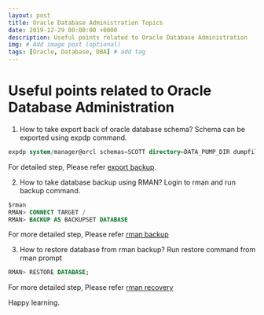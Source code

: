 ```yaml
---
layout: post
title: Oracle Database Administration Topics
date: 2019-12-29 00:00:00 +0000
description: Useful points related to Oracle Database Administration
img: # Add image post (optional)
tags: [Oracle, Database, DBA] # add tag
---
```

# Useful points related to Oracle Database Administration

1. How to take export back of oracle database schema?
Schema can be exported using expdp command.
```sql
expdp system/manager@orcl schemas=SCOTT directory=DATA_PUMP_DIR dumpfile=SCOTT.dmp logfile=expdpSCOTT.log
```
For detailed step, Please refer [export backup](https://github.com/rajnathsah/Oracle-Scripts-and-Notes/blob/master/dbascript/backup.md).

2. How to take database backup using RMAN?
Login to rman and run backup command.
```sql
$rman
RMAN> CONNECT TARGET /
RMAN> BACKUP AS BACKUPSET DATABASE
```
For more detailed step, Please refer [rman backup](https://github.com/rajnathsah/Oracle-Scripts-and-Notes/blob/master/dbascript/rman_backup_recovery.md)

3. How to restore database from rman backup?
Run restore command from rman prompt
```sql
RMAN> RESTORE DATABASE;
```
For more detailed step, Please refer [rman recovery](https://github.com/rajnathsah/Oracle-Scripts-and-Notes/blob/master/dbascript/rman_backup_recovery.md#rman-recovery)

Happy learning.
